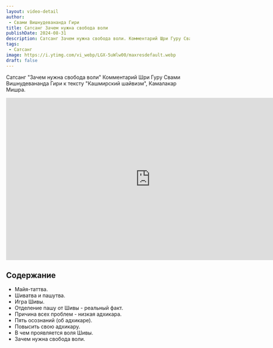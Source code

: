 ```yaml
---
layout: video-detail
author:
 - Свами Вишнудевананда Гири
title: Сатсанг Зачем нужна свобода воли
publishDate: 2024-08-31
description: Сатсанг Зачем нужна свобода воли. Комментарий Шри Гуру Свами Вишнудевананда Гири к тексту "Кашмирский шайвизм", Камалакар Мишра.
tags: 
 - Сатсанг
image: https://i.ytimg.com/vi_webp/LGX-5uWlw00/maxresdefault.webp
draft: false
---
```


 Сатсанг "Зачем нужна свобода воли"
Комментарий Шри Гуру Свами Вишнудевананда Гири к тексту "Кашмирский шайвизм", Камалакар Мишра.

<iframe width="790" height="444" src="https://www.youtube.com/embed/LGX-5uWlw00" frameborder="0" allowfullscreen=""></iframe> 

## Содержание

- Майя-таттва.
- Шиватва и пашутва.
- Игра Шивы.
- Отделение пашу от Шивы - реальный факт.
- Причина всех проблем - низкая адхикара.
- Пять осознаний (об адхикаре).
- Повысить свою адхикару.
- В чем проявляется воля Шивы.
- Зачем нужна свобода воли.
